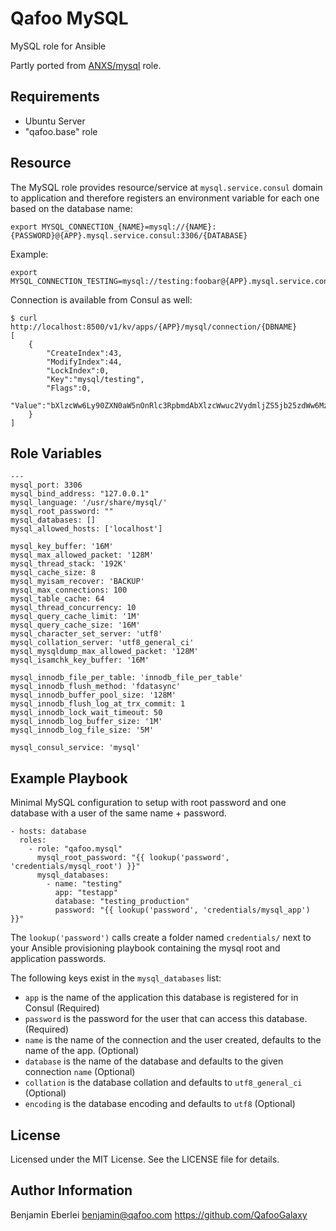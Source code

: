 Qafoo MySQL
===========

MySQL role for Ansible

Partly ported from [ANXS/mysql](https://github.com/ANXS/mysql) role.

Requirements
------------

- Ubuntu Server
- "qafoo.base" role

Resource
--------

The MySQL role provides resource/service at `mysql.service.consul` domain to
application and therefore registers an environment variable for each one based
on the database name:

    export MYSQL_CONNECTION_{NAME}=mysql://{NAME}:{PASSWORD}@{APP}.mysql.service.consul:3306/{DATABASE}

Example:

    export MYSQL_CONNECTION_TESTING=mysql://testing:foobar@{APP}.mysql.service.consul:3306/testing

Connection is available from Consul as well:

    $ curl http://localhost:8500/v1/kv/apps/{APP}/mysql/connection/{DBNAME}
    [
        {
            "CreateIndex":43,
            "ModifyIndex":44,
            "LockIndex":0,
            "Key":"mysql/testing",
            "Flags":0,
            "Value":"bXlzcWw6Ly90ZXN0aW5nOnRlc3RpbmdAbXlzcWwuc2VydmljZS5jb25zdWw6MzMwNi90ZXN0aW5n"
        }
    ]

Role Variables
--------------

    ---
    mysql_port: 3306
    mysql_bind_address: "127.0.0.1"
    mysql_language: '/usr/share/mysql/'
    mysql_root_password: ""
    mysql_databases: []
    mysql_allowed_hosts: ['localhost']

    mysql_key_buffer: '16M'
    mysql_max_allowed_packet: '128M'
    mysql_thread_stack: '192K'
    mysql_cache_size: 8
    mysql_myisam_recover: 'BACKUP'
    mysql_max_connections: 100
    mysql_table_cache: 64
    mysql_thread_concurrency: 10
    mysql_query_cache_limit: '1M'
    mysql_query_cache_size: '16M'
    mysql_character_set_server: 'utf8'
    mysql_collation_server: 'utf8_general_ci'
    mysql_mysqldump_max_allowed_packet: '128M'
    mysql_isamchk_key_buffer: '16M'

    mysql_innodb_file_per_table: 'innodb_file_per_table'
    mysql_innodb_flush_method: 'fdatasync'
    mysql_innodb_buffer_pool_size: '128M'
    mysql_innodb_flush_log_at_trx_commit: 1
    mysql_innodb_lock_wait_timeout: 50
    mysql_innodb_log_buffer_size: '1M'
    mysql_innodb_log_file_size: '5M'

    mysql_consul_service: 'mysql'

Example Playbook
----------------

Minimal MySQL configuration to setup with root password and one database with a user of the same name + password.

    - hosts: database
      roles:
        - role: "qafoo.mysql"
          mysql_root_password: "{{ lookup('password', 'credentials/mysql_root') }}"
          mysql_databases:
            - name: "testing"
              app: "testapp"
              database: "testing_production"
              password: "{{ lookup('password', 'credentials/mysql_app') }}"

The ``lookup('password')`` calls create a folder named ``credentials/`` next to
your Ansible provisioning playbook containing the mysql root and application
passwords.

The following keys exist in the `mysql_databases` list:

- `app` is the name of the application this database is registered for in Consul (Required)
- `password` is the password for the user that can access this database. (Required)
- `name` is the name of the connection and the user created, defaults to the name of the app. (Optional)
- `database` is the name of the database and defaults to the given connection `name` (Optional)
- `collation` is the database collation and defaults to `utf8_general_ci` (Optional)
- `encoding` is the database encoding and defaults to `utf8` (Optional)

License
-------

Licensed under the MIT License. See the LICENSE file for details.

Author Information
------------------

Benjamin Eberlei <benjamin@qafoo.com>
https://github.com/QafooGalaxy
